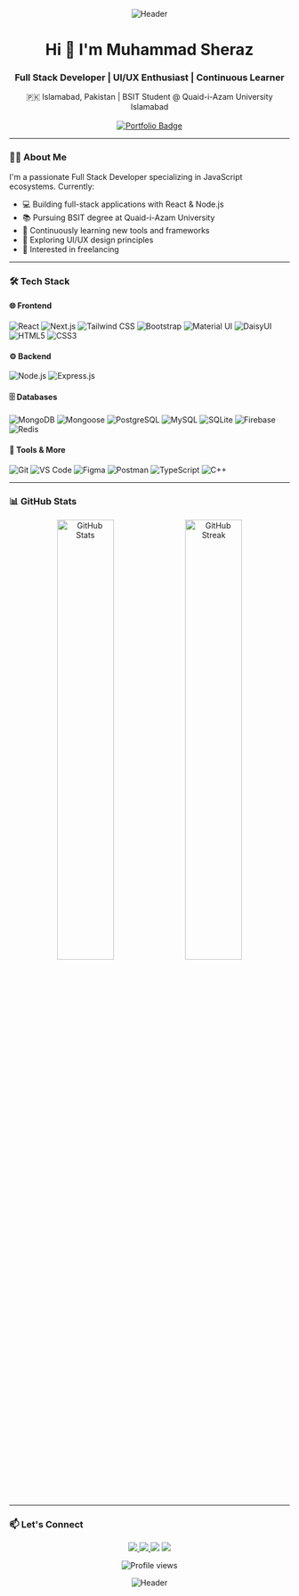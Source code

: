 <p align="center">
  <img src="https://capsule-render.vercel.app/api?type=waving&color=38BDF8&height=120&section=header&text=Muhammad%20Sheraz&fontSize=32&fontColor=ffffff&animation=fadeIn&fontAlignY=35" alt="Header" />
</p>

<h1 align="center">
  Hi 👋 I'm Muhammad Sheraz
</h1>
<h3 align="center">
  Full Stack Developer | UI/UX Enthusiast | Continuous Learner
</h3>

<div align="center">
  🇵🇰 Islamabad, Pakistan | BSIT Student @ Quaid-i-Azam University Islamabad <br><br>

  <a href="https://sherazportfolio.vercel.app" target="blank" >
    <img src="https://img.shields.io/badge/Portfolio-20232A?style=flat&logo=daisyui&logoColor=white" alt="Portfolio Badge">
  </a>
</div>


---

### 🧑‍💻 About Me
I'm a passionate Full Stack Developer specializing in JavaScript ecosystems. Currently:
- 💻 Building full-stack applications with React & Node.js
- 📚 Pursuing BSIT degree at Quaid-i-Azam University
- 🧠 Continuously learning new tools and frameworks
- 🎨 Exploring UI/UX design principles
- 🎯 Interested in freelancing

---

### 🛠️ Tech Stack

#### 🌐 Frontend
![React](https://img.shields.io/badge/React-20232A?style=flat&logo=react&logoColor=61DAFB)
![Next.js](https://img.shields.io/badge/Next.js-000000?style=flat&logo=nextdotjs&logoColor=white)
![Tailwind CSS](https://img.shields.io/badge/Tailwind_CSS-38B2AC?style=flat&logo=tailwind-css&logoColor=white)
![Bootstrap](https://img.shields.io/badge/Bootstrap-7952B3?style=flat&logo=bootstrap&logoColor=white)
![Material UI](https://img.shields.io/badge/Material--UI-007FFF?style=flat&logo=mui&logoColor=white)
![DaisyUI](https://img.shields.io/badge/DaisyUI-4B286D?style=flat&logo=daisyui&logoColor=white)
![HTML5](https://img.shields.io/badge/HTML5-E34F26?style=flat&logo=html5&logoColor=white)
![CSS3](https://img.shields.io/badge/CSS3-1572B6?style=flat&logo=css3&logoColor=white)

#### ⚙️ Backend
![Node.js](https://img.shields.io/badge/Node.js-339933?style=flat&logo=nodedotjs&logoColor=white)
![Express.js](https://img.shields.io/badge/Express.js-000000?style=flat&logo=express&logoColor=white)

#### 🗄️ Databases
![MongoDB](https://img.shields.io/badge/MongoDB-47A248?style=flat&logo=mongodb&logoColor=white)
![Mongoose](https://img.shields.io/badge/Mongoose-880000?style=flat&logo=mongoose&logoColor=white)
![PostgreSQL](https://img.shields.io/badge/PostgreSQL-336791?style=flat&logo=postgresql&logoColor=white)
![MySQL](https://img.shields.io/badge/MySQL-4479A1?style=flat&logo=mysql&logoColor=white)
![SQLite](https://img.shields.io/badge/SQLite-003B57?style=flat&logo=sqlite&logoColor=white)
![Firebase](https://img.shields.io/badge/Firebase-FFCA28?style=flat&logo=firebase&logoColor=black)
![Redis](https://img.shields.io/badge/Redis-DC382D?style=flat&logo=redis&logoColor=white)

#### 🔧 Tools & More
![Git](https://img.shields.io/badge/Git-F05032?style=flat&logo=git&logoColor=white)
![VS Code](https://img.shields.io/badge/VS_Code-007ACC?style=flat&logo=visualstudiocode&logoColor=white)
![Figma](https://img.shields.io/badge/Figma-F24E1E?style=flat&logo=figma&logoColor=white)
![Postman](https://img.shields.io/badge/Postman-FF6C37?style=flat&logo=postman&logoColor=white)
![TypeScript](https://img.shields.io/badge/TypeScript-3178C6?style=flat&logo=typescript&logoColor=white)
![C++](https://img.shields.io/badge/C++-00599C?style=flat&logo=c%2B%2B&logoColor=white)

---

### 📊 GitHub Stats
<p align="center">
  <img src="https://github-readme-stats.vercel.app/api?username=muhammadsherazsandila&show_icons=true&theme=radical" alt="GitHub Stats" width="45%">
  <img src="https://github-readme-streak-stats.herokuapp.com/?user=muhammadsherazsandila&theme=radical" alt="GitHub Streak" width="45%">
</p>

---

### 📫 Let's Connect
<p align="center">
  <a href="https://www.linkedin.com/in/muhammad-sheraz-800948347?utm_source=share&utm_campaign=share_via&utm_content=profile&utm_medium=android_app">
    <img src="https://img.shields.io/badge/LinkedIn-0077B5?style=for-the-badge&logo=linkedin&logoColor=white">
  </a>
  <a href="mailto:msd.sheraz046@gmail.com">
    <img src="https://img.shields.io/badge/Gmail-D14836?style=for-the-badge&logo=gmail&logoColor=white">
  </a
    <a href="https://www.facebook.com/muhammadsheraz046">
  <img src="https://img.shields.io/badge/Facebook-1877F2?style=for-the-badge&logo=facebook&logoColor=white">
</a>

  <a href="https://github.com/muhammadsherazsandila">
    <img src="https://img.shields.io/badge/GitHub-181717?style=for-the-badge&logo=github&logoColor=white">
  </a>
</p>

<p align="center">
  <img src="https://komarev.com/ghpvc/?username=muhammadsherazsandila&label=Profile%20Views&color=0e75b6&style=flat" alt="Profile views">
</p>

<p align="center">
  <img src="https://capsule-render.vercel.app/api?type=waving&color=38BDF8&height=120&section=footer&text=Thank%20You&fontSize=32&fontColor=ffffff&animation=fadeIn&fontAlignY=80" alt="Header" />
</p>
